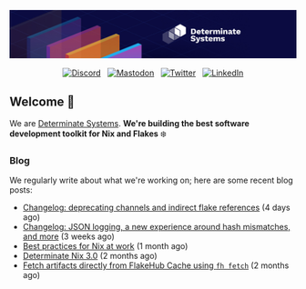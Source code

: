 <p align="center">
  <a href="https://determinate.systems" target="_blank"><img src="https://raw.githubusercontent.com/determinatesystems/.github/main/.github/banner.jpg"></a>
</p>
<p align="center">
  &nbsp;<a href="https://determinate.systems/discord" target="_blank"><img alt="Discord" src="https://img.shields.io/discord/1116012109709463613?style=for-the-badge&logo=discord&logoColor=%23ffffff&label=Discord&labelColor=%234253e8&color=%23e4e2e2"></a>&nbsp;
  &nbsp;<a href="https://hachyderm.io/@determinatesystems" target="_blank"><img alt="Mastodon" src="https://img.shields.io/badge/Mastodon-6468fa?style=for-the-badge&logo=mastodon&logoColor=%23ffffff"></a>&nbsp;
  &nbsp;<a href="https://twitter.com/DeterminateSys" target="_blank"><img alt="Twitter" src="https://img.shields.io/badge/Twitter-303030?style=for-the-badge&logo=x&logoColor=%23ffffff"></a>&nbsp;
  &nbsp;<a href="https://www.linkedin.com/company/determinate-systems" target="_blank"><img alt="LinkedIn" src="https://img.shields.io/badge/LinkedIn-1667be?style=for-the-badge&logo=linkedin&logoColor=%23ffffff"></a>&nbsp;
</p>

## Welcome 👋

We are [Determinate Systems](https://determinate.systems).
**We're building the best software development toolkit for Nix and Flakes** ❄️

### Blog 

We regularly write about what we're working on; here are some recent blog posts:


- [Changelog: deprecating channels and indirect flake references](https://determinate.systems/posts/changelog-determinate-nix-342/) (4 days ago)
- [Changelog: JSON logging, a new experience around hash mismatches, and more](https://determinate.systems/posts/changelog-determinate-nix-331/) (3 weeks ago)
- [Best practices for Nix at work](https://determinate.systems/posts/best-practices-for-nix-at-work/) (1 month ago)
- [Determinate Nix 3.0](https://determinate.systems/posts/determinate-nix-30/) (2 months ago)
- [Fetch artifacts directly from FlakeHub Cache using `fh fetch`](https://determinate.systems/posts/fh-fetch/) (2 months ago)

